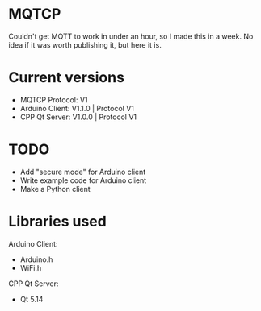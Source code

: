 # MQTCP
Couldn't get MQTT to work in under an hour, so I made this in a week. No idea if it was worth publishing it, but here it is.

# Current versions
- MQTCP Protocol: V1
- Arduino Client: V1.1.0 | Protocol V1
- CPP Qt Server: V1.0.0 | Protocol V1

# TODO
- Add "secure mode" for Arduino client
- Write example code for Arduino client
- Make a Python client

# Libraries used

Arduino Client:
- Arduino.h
- WiFi.h
  
CPP Qt Server:
- Qt 5.14
